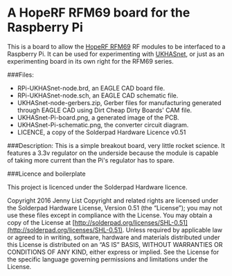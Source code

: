 # A HopeRF RFM69 board for the Raspberry Pi
This is a board to allow the [HopeRF RFM69](http://www.hoperf.com/rf_transceiver/modules/RFM69HW.html) RF modules to be interfaced to a Raspberry Pi. It can be used for experimenting with [UKHASnet](https://ukhas.net/), or just as an experimenting board in its own right for the RFM69 series.

###Files:
- RPi-UKHASnet-node.brd, an EAGLE CAD board file.
- RPi-UKHASnet-node.sch, an EAGLE CAD schematic file.
- UKHASnet-node-gerbers.zip, Gerber files for manufacturing generated through EAGLE CAD using Dirt Cheap Dirty Boards' CAM file.
- UKHASnet-Pi-board.png, a generated image of the PCB.
- UKHASnet-Pi-schematic.png, the converter circuit diagram.
- LICENCE, a copy of the Solderpad Hardware Licence v0.51

###Description:
This is a simple breakout board, very little rocket science. It features a 3.3v regulator on the underside because the module is capable of taking more current than the Pi's regulator has to spare.

###Licence and boilerplate

This project is licenced under the Solderpad Hardware licence.

Copyright 2016 Jenny List
Copyright and related rights are licensed under the Solderpad Hardware License, Version 0.51 (the “License”); you may not use these files except in compliance with the License. 
You may obtain a copy of the License at [http://solderpad.org/licenses/SHL-0.51](http://solderpad.org/licenses/SHL-0.51). Unless required by applicable law or agreed to in writing, software, hardware and materials distributed under this License is distributed on an “AS IS” BASIS, WITHOUT WARRANTIES OR CONDITIONS OF ANY KIND, either express or implied. See the License for the specific language governing permissions and limitations under the License.

